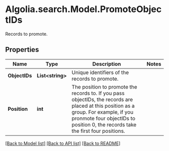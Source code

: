 # Algolia.search.Model.PromoteObjectIDs
Records to promote.

## Properties

Name | Type | Description | Notes
------------ | ------------- | ------------- | -------------
**ObjectIDs** | **List&lt;string&gt;** | Unique identifiers of the records to promote. | 
**Position** | **int** | The position to promote the records to. If you pass objectIDs, the records are placed at this position as a group. For example, if you pronmote four objectIDs to position 0, the records take the first four positions. | 

[[Back to Model list]](../README.md#documentation-for-models) [[Back to API list]](../README.md#documentation-for-api-endpoints) [[Back to README]](../README.md)

